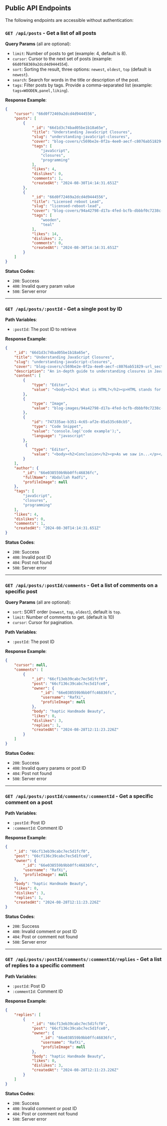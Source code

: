 ## Public API Endpoints

The following endpoints are accessible without authentication:

### `GET /api/posts` - Get a list of all posts

**Query Params** (all are optional):
- `limit`: Number of posts to get (example: 4, default is 8).
- `cursor`: Cursor to the next set of posts (example: `66d0f68369a2dcd4d9444554`).
- `sort`: Sorting the result, three options: `newest`, `oldest`, `top` (default is `newest`).
- `search`: Search for words in the title or description of the post.
- `tags`: Filter posts by tags. Provide a comma-separated list (example: `tags=WOODEN,panel,liking`).

**Response Example**:
```json
{
    "cursor": "66d0f72469a2dcd4d9444556",
    "posts": [
        {
            "_id": "66d1d3c74bad05be1b18a65e",
            "title": "Understanding JavaScript Closures",
            "slug": "understanding-javaScript-closures",
            "cover": "blog-covers/c569be2e-0f2a-4ee0-aecf-c8076ab51829-url_sections.png",
            "tags": [
                "javaScript",
                "closures",
                "programming"
            ],
            "likes": 4,
            "dislikes": 0,
            "comments": 1,
            "createdAt": "2024-08-30T14:14:31.651Z"
        },
        {
            "_id": "66d0f72469a2dcd4d9444556",
            "title": "Licensed reboot Lead",
            "slug": "licensed-reboot-lead",
            "cover": "blog-covers/94a42798-d17a-4fed-bcfb-dbbbf0c7238c-Screenshot from 2024-07-11 19-18-19.png",
            "tags": [
                "wooden",
                "teal"
            ],
            "likes": 14,
            "dislikes": 2,
            "comments": 0,
            "createdAt": "2024-08-30T14:14:31.651Z"
        }
    ]
}
```

**Status Codes**:
- `200`: Success
- `400`: Invalid query param value
- `500`: Server error

---

### `GET /api/posts/:postId` - Get a single post by ID

**Path Variables**:
- `:postId`: The post ID to retrieve

**Response Example**:
```json
{
    "_id": "66d1d3c74bad05be1b18a65e",
    "title": "Understanding JavaScript Closures",
    "slug": "understanding-javaScript-closures",
    "cover": "blog-covers/c569be2e-0f2a-4ee0-aecf-c8076ab51829-url_sections.png",
    "description": "An in-depth guide to understanding closures in JavaScript.",
    "content": [
        {
            "type": "Editor",
            "value": "<body><h2>1 What is HTML?</h2><p>HTML stands for ...</p></body>"
        },
        {
            "type": "Image",
            "value": "blog-images/94a42798-d17a-4fed-bcfb-dbbbf0c7238c-Screenshot from 2024-07-11 19-18-19.png"
        },
        {
            "id": "747335ae-b351-4c65-af2e-85a535c68cb5",
            "type": "Code Snippet",
            "value": "console.log('code example');",
            "language": "javascript"
        },
         {
            "type": "Editor",
            "value": "<body><h2>Conclusion</h2><p>As we saw in...</p></body>"
        }
    ],
    "author": {
        "_id": "66e038559b9bb0ffc46836fc",
        "fullName": "Abdallah Radfi",
        "profileImage": null
    },
    "tags": [
        "javaScript",
        "closures",
        "programming"
    ],
    "likes": 4,
    "dislikes": 0,
    "comments": 1,
    "createdAt": "2024-08-30T14:14:31.651Z"
}
```

**Status Codes**:
- `200`: Success
- `400`: Invalid post ID
- `404`: Post not found
- `500`: Server error

---

### `GET /api/posts/:postId/comments` - Get a list of comments on a specific post

**Query Params** (all are optional):
- `sort`: SORT order (`newest`, `top`, `oldest`), default is `top`.
- `limit`: Number of comments to get. (default is 10)
- `cursor`: Cursor for pagination.

**Path Variables**:
- `:postId`: The post ID

**Response Example**:
```json
{
    "cursor": null,
    "comments": [
        {
            "_id": "66cf13eb39cabc7ec5d1fcf0",
            "post": "66cf136c39cabc7ec5d1fce0",
            "owner": {
                "_id": "66e038559b9bb0ffc46836fc",
                "username": "RafXi",
                "profileImage": null
            },
            "body": "haptic Handmade Beauty",
            "likes": 0,
            "dislikes": 3,
            "replies": 1,
            "createdAt": "2024-08-28T12:11:23.226Z"
        }
    ]
}
```

**Status Codes**:
- `200`: Success
- `400`: Invalid query params or post ID
- `404`: Post not found
- `500`: Server error

---

### `GET /api/posts/:postId/comments/:commentId` - Get a specific comment on a post

**Path Variables**:
- `:postId`: Post ID
- `:commentId`: Comment ID

**Response Example**:
```json
{
    "_id": "66cf13eb39cabc7ec5d1fcf0",
    "post": "66cf136c39cabc7ec5d1fce0",
    "owner": {
        "_id": "66e038559b9bb0ffc46836fc",
        "username": "RafXi",
        "profileImage": null
    },
    "body": "haptic Handmade Beauty",
    "likes": 0,
    "dislikes": 3,
    "replies": 1,
    "createdAt": "2024-08-28T12:11:23.226Z"
}
```

**Status Codes**:
- `200`: Success
- `400`: Invalid comment or post ID
- `404`: Post or comment not found
- `500`: Server error

---

### `GET /api/posts/:postId/comments/:commentId/replies` - Get a list of replies to a specific comment

**Path Variables**:
- `:postId`: Post ID
- `:commentId`: Comment ID

**Response Example**:
```json
{
    "replies": [
        {
            "_id": "66cf13eb39cabc7ec5d1fcf0",
            "post": "66cf136c39cabc7ec5d1fce0",
            "owner": {
                "_id": "66e038559b9bb0ffc46836fc",
                "username": "RafXi",
                "profileImage": null
            },
            "body": "haptic Handmade Beauty",
            "likes": 0,
            "dislikes": 3,
            "createdAt": "2024-08-28T12:11:23.226Z"
        }
    ]
}
```

**Status Codes**:
- `200`: Success
- `400`: Invalid comment or post ID
- `404`: Post or comment not found
- `500`: Server error